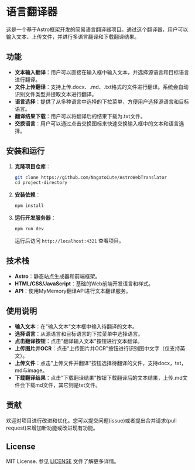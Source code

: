 
# 语言翻译器

这是一个基于Astro框架开发的简易语言翻译器项目。通过这个翻译器，用户可以输入文本、上传文件，并进行多语言翻译和下载翻译结果。

## 功能

- **文本输入翻译**：用户可以直接在输入框中输入文本，并选择源语言和目标语言进行翻译。
- **文件上传翻译**：支持上传.docx、.md、.txt格式的文件进行翻译。系统会自动识别文件类型并提取文本进行翻译。
- **语言选择**：提供了从多种语言中选择的下拉菜单，方便用户选择源语言和目标语言。
- **翻译结果下载**：用户可以将翻译后的结果下载为.txt文件。
- **交换语言**：用户可以通过点击交换图标来快速交换输入框中的文本和语言选择。

## 安装和运行

1. **克隆项目仓库**：

   ```bash
   git clone https://github.com/NagatoCute/AstroWebTranslator
   cd project-directory
   ```

2. **安装依赖**：

   ```bash
   npm install
   ```

3. **运行开发服务器**：

   ```bash
   npm run dev
   ```

   运行后访问 `http://localhost:4321` 查看项目。

## 技术栈

- **Astro**：静态站点生成器和前端框架。
- **HTML/CSS/JavaScript**：基础的Web前端开发语言和样式。
- **API**：使用MyMemory翻译API进行文本翻译服务。

## 使用说明

- **输入文本**：在"输入文本"文本框中输入待翻译的文本。
- **选择语言**：从源语言和目标语言的下拉菜单中选择语言。
- **点击翻译按钮**：点击"翻译输入文本"按钮进行文本翻译。
- **上传图片并OCR**：点击"上传图片并OCR"按钮进行识别图中文字（仅支持英文）。
- **上传文件**：点击"上传文件并翻译"按钮选择待翻译的文件，支持docx，txt，md与image。
- **下载翻译结果**：点击"下载翻译结果"按钮下载翻译后的文本结果，上传.md文件会下载md文件，其它则是txt文件。

## 贡献

欢迎对项目进行改进和优化。您可以提交问题(issue)或者提出合并请求(pull request)来增加新功能或改进现有功能。

## License

MIT License. 参见 [LICENSE](./LICENSE.md) 文件了解更多详情。
